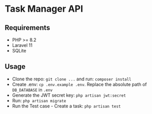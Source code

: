 # Task Manager API

## Requirements
- PHP >= 8.2
- Laravel 11
- SQLite 

## Usage
- Clone the repo: `git clone ...` and run: `composer install`
- Create .env: `cp .env.example .env`. Replace the absolute path of `DB_DATABASE` in `.env`
- Generate the JWT secret key: `php artisan jwt:secret`
- Run: `php artisan migrate`
- Run the Test case - Create a task: `php artisan test`
